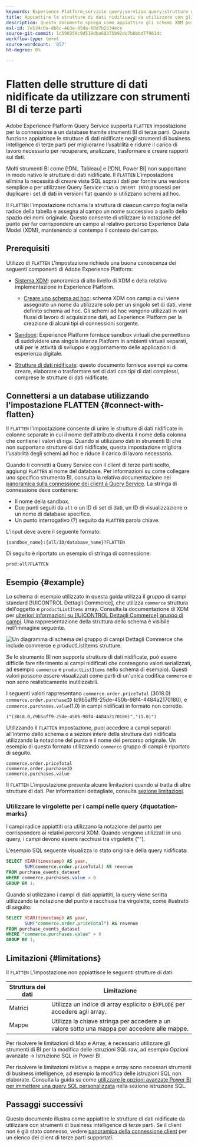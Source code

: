 ```yaml
---
keywords: Experience Platform;servizio query;servizio query;strutture dati nidificate;dati nidificati;appiattire;appiattire dati nidificati;
title: Appiattire le strutture di dati nidificati da utilizzare con gli strumenti di business intelligence
description: Questo documento spiega come appiattire gli schemi XDM per tutte le tabelle e le viste durante una sessione quando si utilizzano strumenti BI di terze parti con Query Service.
exl-id: 7e534c0a-db6c-463e-85da-88d7b2534ece
source-git-commit: 1c590350c9d519dba60375b92de7bbbbd77961dc
workflow-type: tm+mt
source-wordcount: '857'
ht-degree: 0%

---
```


# Flatten delle strutture di dati nidificate da utilizzare con strumenti BI di terze parti

Adobe Experience Platform Query Service supporta `FLATTEN` impostazione per la connessione a un database tramite strumenti BI di terze parti. Questa funzione appiattisce le strutture di dati nidificate negli strumenti di business intelligence di terze parti per migliorarne l’usabilità e ridurre il carico di lavoro necessario per recuperare, analizzare, trasformare e creare rapporti sui dati.

Molti strumenti BI come [!DNL Tableau] e [!DNL Power BI] non supportano in modo nativo le strutture di dati nidificate. Il `FLATTEN` L&#39;impostazione elimina la necessità di creare viste SQL sopra i dati per fornire una versione semplice o per utilizzare Query Service `CTAS` o `INSERT INTO` processi per duplicare i set di dati in versioni flat quando si utilizzano schemi ad hoc.

Il `FLATTEN` l&#39;impostazione richiama la struttura di ciascun campo foglia nella radice della tabella e assegna al campo un nome successivo a quello dello spazio dei nomi originale. Questo consente di utilizzare la notazione del punto per far corrispondere un campo al relativo percorso Experience Data Model (XDM), mantenendo al contempo il contesto del campo.

## Prerequisiti

Utilizzo di `FLATTEN` L&#39;impostazione richiede una buona conoscenza dei seguenti componenti di Adobe Experience Platform:

* [Sistema XDM](../../xdm/home.md): panoramica di alto livello di XDM e della relativa implementazione in Experience Platform.

   * [Creare uno schema ad hoc](../../xdm/tutorials/ad-hoc.md): schema XDM con campi a cui viene assegnato un nome da utilizzare solo per un singolo set di dati, viene definito schema ad hoc. Gli schemi ad hoc vengono utilizzati in vari flussi di lavoro di acquisizione dati, ad Experience Platform per la creazione di alcuni tipi di connessioni sorgente.

* [Sandbox](../../sandboxes/home.md): Experience Platform fornisce sandbox virtuali che permettono di suddividere una singola istanza Platform in ambienti virtuali separati, utili per le attività di sviluppo e aggiornamento delle applicazioni di esperienza digitale.

* [Strutture di dati nidificate](./nested-data-structures.md): questo documento fornisce esempi su come creare, elaborare o trasformare set di dati con tipi di dati complessi, comprese le strutture di dati nidificate.

## Connettersi a un database utilizzando l&#39;impostazione FLATTEN {#connect-with-flatten}

Il `FLATTEN` l&#39;impostazione consente di unire le strutture di dati nidificate in colonne separate in cui il nome dell&#39;attributo diventa il nome della colonna che contiene i valori di riga. Quando si utilizzano dati in strumenti BI che non supportano strutture di dati nidificate, questa impostazione migliora l’usabilità degli schemi ad hoc e riduce il carico di lavoro necessario.

Quando ti connetti a Query Service con il client di terze parti scelto, aggiungi `FLATTEN` al nome del database. Per informazioni su come collegare uno specifico strumento BI, consulta la relativa documentazione nel [panoramica sulla connessione dei client a Query Service](../clients/overview.md). La stringa di connessione deve contenere:

* Il nome della sandbox.
* Due punti seguiti da `all` o un ID di set di dati, un ID di visualizzazione o un nome di database specifico.
* Un punto interrogativo (?) seguito da `FLATTEN` parola chiave.

L’input deve avere il seguente formato:

```terminal
{sandbox_name}:{all/ID/database_name}?FLATTEN
```

Di seguito è riportato un esempio di stringa di connessione:

```terminal
prod:all?FLATTEN
```

## Esempio {#example}

Lo schema di esempio utilizzato in questa guida utilizza il gruppo di campi standard [!UICONTROL Dettagli Commerce], che utilizza `commerce` struttura dell&#39;oggetto e `productListItems` array. Consulta la documentazione di XDM per [ulteriori informazioni su [!UICONTROL Dettagli Commerce] gruppo di campi](../../xdm/field-groups/event/commerce-details.md). Una rappresentazione della struttura dello schema è visibile nell’immagine seguente.

![Un diagramma di schema del gruppo di campi Dettagli Commerce che include `commerce` e `productListItems` strutture.](../images/essential-concepts/commerce-details.png)

Se lo strumento BI non supporta strutture di dati nidificate, può essere difficile fare riferimento ai campi nidificati che contengono valori serializzati, ad esempio `commerce` e `productListItems` nello schema di esempio). Questi valori possono essere visualizzati come parti di un&#39;unica codifica `commerce` e non sono realisticamente inutilizzabili.

I seguenti valori rappresentano `commerce.order.priceTotal` (3018.0) `commerce.order.purchaseID` (c9b5aff9-25de-450b-98f4-4484a2170180), e `commerce.purchases.value`(1.0) in campi nidificati in formato non corretto.

```terminal
("(3018.0,c9b5aff9-25de-450b-98f4-4484a2170180)","(1.0)")
```

Utilizzando il `FLATTEN` impostazione, puoi accedere a campi separati all’interno dello schema o a sezioni intere della struttura dati nidificata utilizzando la notazione del punto e il nome del percorso originale. Un esempio di questo formato utilizzando `commerce` gruppo di campi è riportato di seguito.

```terminal
commerce.order.priceTotal
commerce.order.purchaseID
commerce.purchases.value
```

Il `FLATTEN` L&#39;impostazione presenta alcune limitazioni quando si tratta di altre strutture di dati. Per informazioni dettagliate, consulta [sezione limitazioni](#limitations).

### Utilizzare le virgolette per i campi nelle query {#quotation-marks}

I campi radice appiattiti ora utilizzano la notazione del punto per corrispondere ai relativi percorsi XDM. Quando vengono utilizzati in una query, i campi devono essere racchiusi tra virgolette (&quot;&quot;).

L&#39;esempio SQL seguente visualizza lo stato originale della query nidificata:

```sql
SELECT YEAR(timestamp) AS year,
       SUM(commerce.order.priceTotal) AS revenue
FROM purchase_events_dataset
WHERE commerce.purchases.value > 0
GROUP BY 1;
```

Quando si utilizzano i campi di dati appiattiti, la query viene scritta utilizzando la notazione del punto e racchiusa tra virgolette, come illustrato di seguito:

```sql
SELECT YEAR(timestamp) AS year,
       SUM("commerce.order.priceTotal") AS revenue
FROM purchase_events_dataset
WHERE "commerce.purchases.value" > 0
GROUP BY 1;
```

## Limitazioni  {#limitations}

Il `FLATTEN` L&#39;impostazione non appiattisce le seguenti strutture di dati:

| Struttura dei dati | Limitazione |
|---|---|
| Matrici | Utilizza un indice di array esplicito o `EXPLODE` per accedere agli array. |
| Mappe | Utilizza la chiave stringa per accedere a un valore sotto una mappa per accedere alle mappe. |

Per risolvere le limitazioni di Map e Array, è necessario utilizzare gli strumenti di BI per la modifica delle istruzioni SQL raw, ad esempio Opzioni avanzate -> Istruzione SQL in Power BI.

Per risolvere le limitazioni relative a mappe e array sono necessari strumenti di business intelligence, ad esempio la modifica delle istruzioni SQL non elaborate. Consulta la guida su come [utilizzare le opzioni avanzate Power BI per immettere una query SQL personalizzata](../clients/power-bi.md#import-tables-using-custom-sql) nella sezione istruzione SQL.

## Passaggi successivi

Questo documento illustra come appiattire le strutture di dati nidificate da utilizzare con strumenti di business intelligence di terze parti. Se il client non è già stato connesso, vedere [panoramica della connessione client](../clients/overview.md) per un elenco dei client di terze parti supportati.
